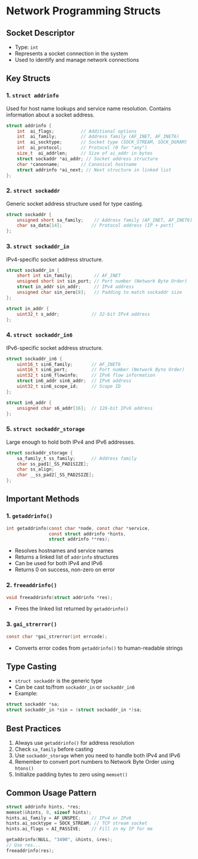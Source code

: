 # Network Programming Structs

## Socket Descriptor
- Type: `int`
- Represents a socket connection in the system
- Used to identify and manage network connections

## Key Structs

### 1. `struct addrinfo`
Used for host name lookups and service name resolution. Contains information about a socket address.

```c
struct addrinfo {
    int  ai_flags;          // Additional options
    int  ai_family;         // Address family (AF_INET, AF_INET6)
    int  ai_socktype;       // Socket type (SOCK_STREAM, SOCK_DGRAM)
    int  ai_protocol;       // Protocol (0 for "any")
    size_t  ai_addrlen;     // Size of ai_addr in bytes
    struct sockaddr *ai_addr; // Socket address structure
    char *canonname;        // Canonical hostname
    struct addrinfo *ai_next; // Next structure in linked list
};
```

### 2. `struct sockaddr`
Generic socket address structure used for type casting.

```c
struct sockaddr {
    unsigned short sa_family;    // Address family (AF_INET, AF_INET6)
    char sa_data[14];           // Protocol address (IP + port)
};
```

### 3. `struct sockaddr_in`
IPv4-specific socket address structure.

```c
struct sockaddr_in {
    short int sin_family;        // AF_INET
    unsigned short int sin_port; // Port number (Network Byte Order)
    struct in_addr sin_addr;     // IPv4 address
    unsigned char sin_zero[8];   // Padding to match sockaddr size
};

struct in_addr {
    uint32_t s_addr;            // 32-bit IPv4 address
};
```

### 4. `struct sockaddr_in6`
IPv6-specific socket address structure.

```c
struct sockaddr_in6 {
    uint16_t sin6_family;       // AF_INET6
    uint16_t sin6_port;         // Port number (Network Byte Order)
    uint32_t sin6_flowinfo;     // IPv6 flow information
    struct in6_addr sin6_addr;  // IPv6 address
    uint32_t sin6_scope_id;     // Scope ID
};

struct in6_addr {
    unsigned char s6_addr[16];  // 128-bit IPv6 address
};
```

### 5. `struct sockaddr_storage`
Large enough to hold both IPv4 and IPv6 addresses.

```c
struct sockaddr_storage {
    sa_family_t ss_family;      // Address family
    char ss_pad1[_SS_PAD1SIZE];
    char ss_align;
    char __ss_pad2[_SS_PAD2SIZE];
};
```

## Important Methods

### 1. `getaddrinfo()`
```c
int getaddrinfo(const char *node, const char *service,
                const struct addrinfo *hints,
                struct addrinfo **res);
```
- Resolves hostnames and service names
- Returns a linked list of `addrinfo` structures
- Can be used for both IPv4 and IPv6
- Returns 0 on success, non-zero on error

### 2. `freeaddrinfo()`
```c
void freeaddrinfo(struct addrinfo *res);
```
- Frees the linked list returned by `getaddrinfo()`

### 3. `gai_strerror()`
```c
const char *gai_strerror(int errcode);
```
- Converts error codes from `getaddrinfo()` to human-readable strings

## Type Casting
- `struct sockaddr` is the generic type
- Can be cast to/from `sockaddr_in` or `sockaddr_in6`
- Example:
```c
struct sockaddr *sa;
struct sockaddr_in *sin = (struct sockaddr_in *)sa;
```

## Best Practices
1. Always use `getaddrinfo()` for address resolution
2. Check `sa_family` before casting
3. Use `sockaddr_storage` when you need to handle both IPv4 and IPv6
4. Remember to convert port numbers to Network Byte Order using `htons()`
5. Initialize padding bytes to zero using `memset()`

## Common Usage Pattern
```c
struct addrinfo hints, *res;
memset(&hints, 0, sizeof hints);
hints.ai_family = AF_UNSPEC;    // IPv4 or IPv6
hints.ai_socktype = SOCK_STREAM; // TCP stream socket
hints.ai_flags = AI_PASSIVE;    // Fill in my IP for me

getaddrinfo(NULL, "3490", &hints, &res);
// Use res...
freeaddrinfo(res);
```
